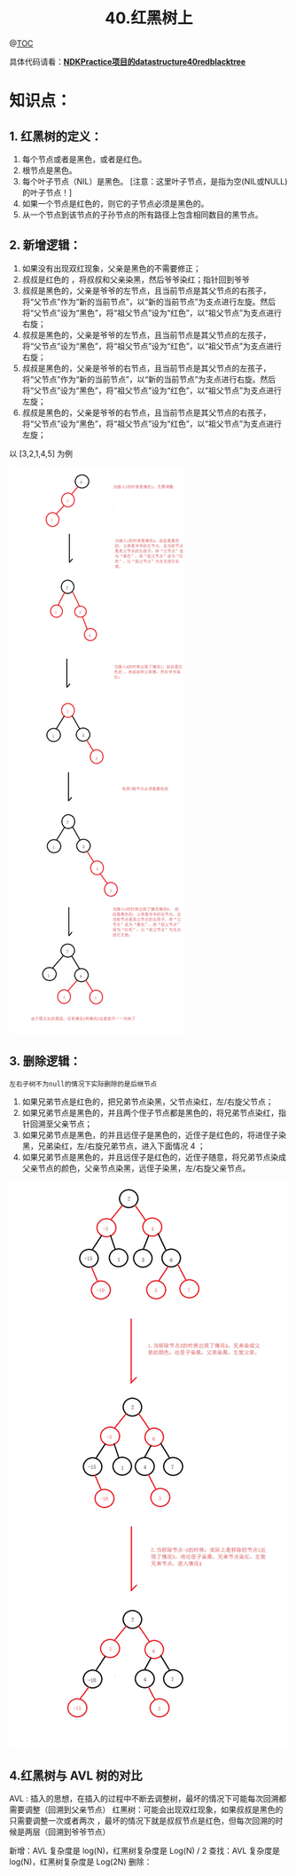# <center>40.红黑树上<center>
@[TOC](数据结构和算法)

具体代码请看：**[NDKPractice项目的datastructure40redblacktree](https://github.com/EastUp/NDKPractice/tree/master/datastructure40redblacktree)**

# 知识点：



## 1. 红黑树的定义：

1. 每个节点或者是黑色，或者是红色。
2. 根节点是黑色。
3. 每个叶子节点（NIL）是黑色。 [注意：这里叶子节点，是指为空(NIL或NULL)的叶子节点！]
4. 如果一个节点是红色的，则它的子节点必须是黑色的。
5. 从一个节点到该节点的子孙节点的所有路径上包含相同数目的黑节点。

## 2. 新增逻辑：

1. 如果没有出现双红现象，父亲是黑色的不需要修正；
2. 叔叔是红色的 ，将叔叔和父亲染黑，然后爷爷染红；指针回到爷爷
3. 叔叔是黑色的，父亲是爷爷的左节点，且当前节点是其父节点的右孩子，将“父节点”作为“新的当前节点”，以“新的当前节点”为支点进行左旋。然后将“父节点”设为“黑色”，将“祖父节点”设为“红色”，以“祖父节点”为支点进行右旋；
4. 叔叔是黑色的，父亲是爷爷的左节点，且当前节点是其父节点的左孩子，将“父节点”设为“黑色”，将“祖父节点”设为“红色”，以“祖父节点”为支点进行右旋；
5. 叔叔是黑色的，父亲是爷爷的右节点，且当前节点是其父节点的左孩子，将“父节点”作为“新的当前节点”，以“新的当前节点”为支点进行右旋。然后将“父节点”设为“黑色”，将“祖父节点”设为“红色”，以“祖父节点”为支点进行左旋；
6. 叔叔是黑色的，父亲是爷爷的右节点，且当前节点是其父节点的右孩子，将“父节点”设为“黑色”，将“祖父节点”设为“红色”，以“祖父节点”为支点进行左旋；

以 [3,2,1,4,5] 为例

![](40.红黑树新增.png)


## 3. 删除逻辑：

`左右子树不为null的情况下实际删除的是后继节点`

1. 如果兄弟节点是红色的，把兄弟节点染黑，父节点染红，左/右旋父节点；
2. 如果兄弟节点是黑色的，并且两个侄子节点都是黑色的，将兄弟节点染红，指针回溯至父亲节点；
3. 如果兄弟节点是黑色，的并且远侄子是黑色的，近侄子是红色的，将进侄子染黑，兄弟染红，左/右旋兄弟节点，进入下面情况 4 ；
4. 如果兄弟节点是黑色的，并且远侄子是红色的，近侄子随意，将兄弟节点染成父亲节点的颜色，父亲节点染黑，远侄子染黑，左/右旋父亲节点。

![](40.红黑树删除.png)


## 4.红黑树与 AVL 树的对比

AVL : 插入的思想，在插入的过程中不断去调整树，最坏的情况下可能每次回溯都需要调整（回溯到父亲节点）
红黑树：可能会出现双红现象，如果叔叔是黑色的只需要调整一次或者两次 ，最坏的情况下就是叔叔节点是红色，但每次回溯的时候是两层（回溯到爷爷节点）

新增：AVL 复杂度是 log(N)，红黑树复杂度是 Log(N) / 2
查找：AVL 复杂度是 log(N)，红黑树复杂度是 Log(2N)
删除：
























